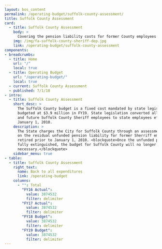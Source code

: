 ```yaml
---
layout: bos_content
permalink: /operating-budget/suffolk-county-assessment/
title: Suffolk County Assessment
card:
  - title: Suffolk County Assessment
    body: >
      Covering the pension liability costs for former County employees retired before 1/1/10.
    img: /img/fa-suffolk-county-sheriff-dep.jpg
    link: /operating-budget/suffolk-county-assessment
components:
- breadcrumbs:
  - title: Home
    url: "/"
    local: true
  - title: Operating Budget
    url: "/operating-budget/"
    local: true
  - current: Suffolk County Assessment
  - published: 7/1/18
- intro:
  - title: Suffolk County Assessment
    short_desc: >
      The Suffolk County budget is a fixed cost mandated by state legislation, 
      budgeted at $3.9 million in FY19. State legislation converted all existing 
      and future Suffolk County Sheriff employees to state employees effective 
      January 1, 2010.
    description: >
      The State charges the City for Suffolk County through an assessment based 
      on the residual unfunded pension liability for former Sherriff employees who 
      retired prior to January 1, 2010. <blockquote>Once the unfunded pension liability is 
      fully extinguished, the budget for Suffolk County will no longer be 
      necessary.</blockquote>
    sidebar_menu: true
- table:
  - title: Suffolk County Assessment
    right_text:
      name: Back to all expenditures
      link: /operating-budget
    columns:
      - "": Total
        "FY16 Actual": 
          value: 3874532
          filter: delimiter
        "FY17 Actual": 
          value: 3874532
          filter: delimiter
        "FY18 Budget": 
          value: 3874532
          filter: delimiter
        "FY19 Budget": 
          value: 3874532
          filter: delimiter
---
```


